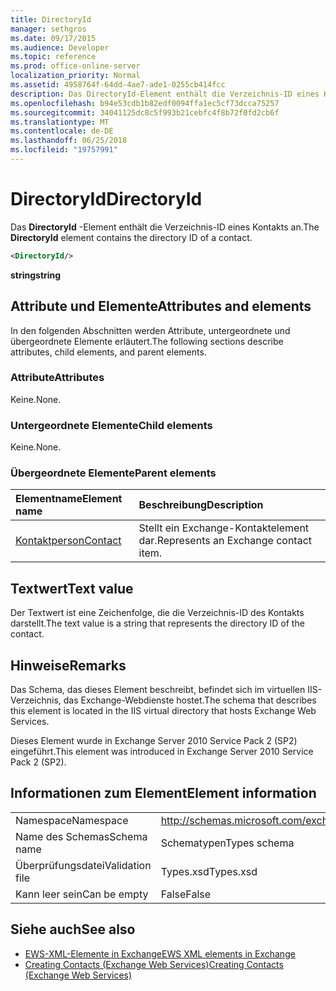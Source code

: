 ```yaml
---
title: DirectoryId
manager: sethgros
ms.date: 09/17/2015
ms.audience: Developer
ms.topic: reference
ms.prod: office-online-server
localization_priority: Normal
ms.assetid: 4958764f-64dd-4ae7-ade1-0255cb414fcc
description: Das DirectoryId-Element enthält die Verzeichnis-ID eines Kontakts an.
ms.openlocfilehash: b94e53cdb1b82edf0094ffa1ec5cf73dcca75257
ms.sourcegitcommit: 34041125dc8c5f993b21cebfc4f8b72f0fd2cb6f
ms.translationtype: MT
ms.contentlocale: de-DE
ms.lasthandoff: 06/25/2018
ms.locfileid: "19757991"
---
```

# <a name="directoryid"></a><span data-ttu-id="ff754-103">DirectoryId</span><span class="sxs-lookup"><span data-stu-id="ff754-103">DirectoryId</span></span>

<span data-ttu-id="ff754-104">Das **DirectoryId** -Element enthält die Verzeichnis-ID eines Kontakts an.</span><span class="sxs-lookup"><span data-stu-id="ff754-104">The **DirectoryId** element contains the directory ID of a contact.</span></span> 
  
```XML
<DirectoryId/>
```

 <span data-ttu-id="ff754-105">**string**</span><span class="sxs-lookup"><span data-stu-id="ff754-105">**string**</span></span>
## <a name="attributes-and-elements"></a><span data-ttu-id="ff754-106">Attribute und Elemente</span><span class="sxs-lookup"><span data-stu-id="ff754-106">Attributes and elements</span></span>

<span data-ttu-id="ff754-107">In den folgenden Abschnitten werden Attribute, untergeordnete und übergeordnete Elemente erläutert.</span><span class="sxs-lookup"><span data-stu-id="ff754-107">The following sections describe attributes, child elements, and parent elements.</span></span>
  
### <a name="attributes"></a><span data-ttu-id="ff754-108">Attribute</span><span class="sxs-lookup"><span data-stu-id="ff754-108">Attributes</span></span>

<span data-ttu-id="ff754-109">Keine.</span><span class="sxs-lookup"><span data-stu-id="ff754-109">None.</span></span>
  
### <a name="child-elements"></a><span data-ttu-id="ff754-110">Untergeordnete Elemente</span><span class="sxs-lookup"><span data-stu-id="ff754-110">Child elements</span></span>

<span data-ttu-id="ff754-111">Keine.</span><span class="sxs-lookup"><span data-stu-id="ff754-111">None.</span></span>
  
### <a name="parent-elements"></a><span data-ttu-id="ff754-112">Übergeordnete Elemente</span><span class="sxs-lookup"><span data-stu-id="ff754-112">Parent elements</span></span>

|<span data-ttu-id="ff754-113">**Elementname**</span><span class="sxs-lookup"><span data-stu-id="ff754-113">**Element name**</span></span>|<span data-ttu-id="ff754-114">**Beschreibung**</span><span class="sxs-lookup"><span data-stu-id="ff754-114">**Description**</span></span>|
|:-----|:-----|
|[<span data-ttu-id="ff754-115">Kontaktperson</span><span class="sxs-lookup"><span data-stu-id="ff754-115">Contact</span></span>](contact.md) <br/> |<span data-ttu-id="ff754-116">Stellt ein Exchange-Kontaktelement dar.</span><span class="sxs-lookup"><span data-stu-id="ff754-116">Represents an Exchange contact item.</span></span>  <br/> |
   
## <a name="text-value"></a><span data-ttu-id="ff754-117">Textwert</span><span class="sxs-lookup"><span data-stu-id="ff754-117">Text value</span></span>

<span data-ttu-id="ff754-118">Der Textwert ist eine Zeichenfolge, die die Verzeichnis-ID des Kontakts darstellt.</span><span class="sxs-lookup"><span data-stu-id="ff754-118">The text value is a string that represents the directory ID of the contact.</span></span>
  
## <a name="remarks"></a><span data-ttu-id="ff754-119">Hinweise</span><span class="sxs-lookup"><span data-stu-id="ff754-119">Remarks</span></span>

<span data-ttu-id="ff754-120">Das Schema, das dieses Element beschreibt, befindet sich im virtuellen IIS-Verzeichnis, das Exchange-Webdienste hostet.</span><span class="sxs-lookup"><span data-stu-id="ff754-120">The schema that describes this element is located in the IIS virtual directory that hosts Exchange Web Services.</span></span>
  
<span data-ttu-id="ff754-121">Dieses Element wurde in Exchange Server 2010 Service Pack 2 (SP2) eingeführt.</span><span class="sxs-lookup"><span data-stu-id="ff754-121">This element was introduced in Exchange Server 2010 Service Pack 2 (SP2).</span></span>
  
## <a name="element-information"></a><span data-ttu-id="ff754-122">Informationen zum Element</span><span class="sxs-lookup"><span data-stu-id="ff754-122">Element information</span></span>

|||
|:-----|:-----|
|<span data-ttu-id="ff754-123">Namespace</span><span class="sxs-lookup"><span data-stu-id="ff754-123">Namespace</span></span>  <br/> |http://schemas.microsoft.com/exchange/services/2006/types  <br/> |
|<span data-ttu-id="ff754-124">Name des Schemas</span><span class="sxs-lookup"><span data-stu-id="ff754-124">Schema name</span></span>  <br/> |<span data-ttu-id="ff754-125">Schematypen</span><span class="sxs-lookup"><span data-stu-id="ff754-125">Types schema</span></span>  <br/> |
|<span data-ttu-id="ff754-126">Überprüfungsdatei</span><span class="sxs-lookup"><span data-stu-id="ff754-126">Validation file</span></span>  <br/> |<span data-ttu-id="ff754-127">Types.xsd</span><span class="sxs-lookup"><span data-stu-id="ff754-127">Types.xsd</span></span>  <br/> |
|<span data-ttu-id="ff754-128">Kann leer sein</span><span class="sxs-lookup"><span data-stu-id="ff754-128">Can be empty</span></span>  <br/> |<span data-ttu-id="ff754-129">False</span><span class="sxs-lookup"><span data-stu-id="ff754-129">False</span></span>  <br/> |
   
## <a name="see-also"></a><span data-ttu-id="ff754-130">Siehe auch</span><span class="sxs-lookup"><span data-stu-id="ff754-130">See also</span></span>

- [<span data-ttu-id="ff754-131">EWS-XML-Elemente in Exchange</span><span class="sxs-lookup"><span data-stu-id="ff754-131">EWS XML elements in Exchange</span></span>](ews-xml-elements-in-exchange.md)
- [<span data-ttu-id="ff754-132">Creating Contacts (Exchange Web Services)</span><span class="sxs-lookup"><span data-stu-id="ff754-132">Creating Contacts (Exchange Web Services)</span></span>](http://msdn.microsoft.com/library/4845917e-70d1-481c-bbd7-011ec6571789%28Office.15%29.aspx)

